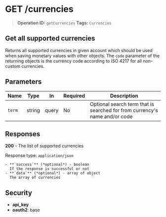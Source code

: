 # GET /currencies

> **Operation ID:** `getCurrencies`
> **Tags:** `Currencies`

## Get all supported currencies

Returns all supported currencies in given account which should be used when saving monetary values with other objects. The `code` parameter of the returning objects is the currency code according to ISO 4217 for all non-custom currencies.

## Parameters

| Name | Type | In | Required | Description |
|------|------|-------|----------|-------------|
| `term` | string | query | No | Optional search term that is searched for from currency's name and/or code |

## Responses

**200** - The list of supported currencies

Response type: `application/json`

```
- **`success`** (*optional*) - boolean
  If the response is successful or not
- **`data`** (*optional*) - array of object
  The array of currencies
```


## Security

- **api_key**
- **oauth2**: base